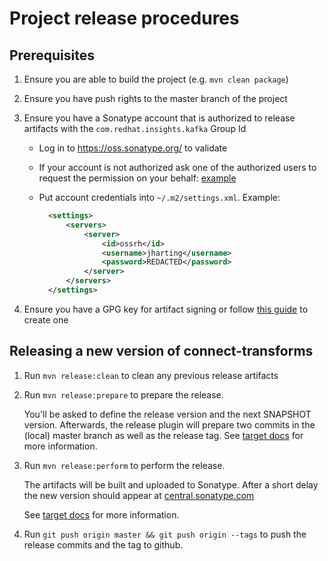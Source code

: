 # Project release procedures

## Prerequisites

1. Ensure you are able to build the project (e.g. `mvn clean package`)
1. Ensure you have push rights to the master branch of the project
1. Ensure you have a Sonatype account that is authorized to release artifacts with the `com.redhat.insights.kafka` Group Id

   * Log in to https://oss.sonatype.org/ to validate
   * If your account is not authorized ask one of the authorized users to request the permission on your behalf: [example](https://issues.sonatype.org/browse/OSSRH-93281)
   * Put account credentials into `~/.m2/settings.xml`. Example:

      ```xml
        <settings>
            <servers>
                <server>
                    <id>ossrh</id>
                    <username>jharting</username>
                    <password>REDACTED</password>
                </server>
            </servers>
        </settings>

      ```

1. Ensure you have a GPG key for artifact signing or follow [this guide](https://blog.sonatype.com/2010/01/how-to-generate-pgp-signatures-with-maven/) to create one

## Releasing a new version of connect-transforms

1. Run `mvn release:clean` to clean any previous release artifacts

1. Run `mvn release:prepare` to prepare the release.

   You'll be asked to define the release version and the next SNAPSHOT version.
   Afterwards, the release plugin will prepare two commits in the (local) master branch as well as the release tag.
   See [target docs](https://maven.apache.org/maven-release/maven-release-plugin/usage/prepare-release.html) for more information.

1. Run `mvn release:perform` to perform the release.

   The artifacts will be built and uploaded to Sonatype.
   After a short delay the new version should appear at [central.sonatype.com](https://central.sonatype.com/artifact/com.redhat.insights.kafka/connect-transforms)

   See [target docs](https://maven.apache.org/maven-release/maven-release-plugin/usage/perform-release.html) for more information.

1. Run `git push origin master && git push origin --tags` to push the release commits and the tag to github.
